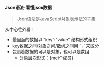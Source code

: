 

#### Json语法-看懂json数据

> Json语法是JavaScript对象表示法的子集

从中心往外看：

* 最里面的数据以 “key”:"value" 结构形式组织
* key数据之间/对象之间/数组之间用 ‘ ，’ 来区分
* 包裹着数据的可以是对象，也可以是数组
  * 对象层次形式：{mei个成员}